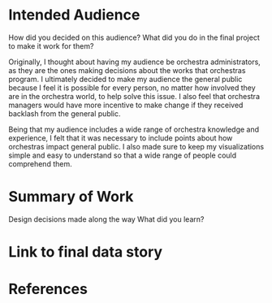 # Intended Audience
How did you decided on this audience?
What did you do in the final project to make it work for them?

Originally, I thought about having my audience be orchestra administrators, as they are the ones making decisions about the works that orchestras program. I ultimately decided to make my audience the general public because I feel it is possible for every person, no matter how involved they are in the orchestra world, to help solve this issue. I also feel that orchestra managers would have more incentive to make change if they received backlash from the general public.

Being that my audience includes a wide range of orchestra knowledge and experience, I felt that it was necessary to include points about how orchestras impact general public. I also made sure to keep my visualizations simple and easy to understand so that a wide range of people could comprehend them. 

# Summary of Work
Design decisions made along the way
What did you learn?



# Link to final data story

# References
